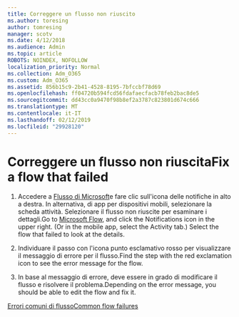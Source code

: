```yaml
---
title: Correggere un flusso non riuscito
ms.author: toresing
author: tomresing
manager: scotv
ms.date: 4/12/2018
ms.audience: Admin
ms.topic: article
ROBOTS: NOINDEX, NOFOLLOW
localization_priority: Normal
ms.collection: Adm_O365
ms.custom: Adm_O365
ms.assetid: 856b15c9-2b41-4528-8195-7bfccbf78d69
ms.openlocfilehash: ff04720b594fcd56fdafaecfacb78feb2bac8de5
ms.sourcegitcommit: dd43cc0a9470f98b8ef2a3787c823801d674c666
ms.translationtype: MT
ms.contentlocale: it-IT
ms.lasthandoff: 02/12/2019
ms.locfileid: "29928120"
---
```

# <a name="fix-a-flow-that-failed"></a><span data-ttu-id="2abad-102">Correggere un flusso non riuscita</span><span class="sxs-lookup"><span data-stu-id="2abad-102">Fix a flow that failed</span></span>

1. <span data-ttu-id="2abad-p101">Accedere a [Flusso di Microsoft](https://flow.microsoft.com/)e fare clic sull'icona delle notifiche in alto a destra. In alternativa, di app per dispositivi mobili, selezionare la scheda attività. Selezionare il flusso non riuscite per esaminare i dettagli.</span><span class="sxs-lookup"><span data-stu-id="2abad-p101">Go to [Microsoft Flow](https://flow.microsoft.com/), and click the Notifications icon in the upper right. (Or in the mobile app, select the Activity tab.) Select the flow that failed to look at the details.</span></span>
    
2. <span data-ttu-id="2abad-105">Individuare il passo con l'icona punto esclamativo rosso per visualizzare il messaggio di errore per il flusso.</span><span class="sxs-lookup"><span data-stu-id="2abad-105">Find the step with the red exclamation icon to see the error message for the flow.</span></span>
    
3. <span data-ttu-id="2abad-106">In base al messaggio di errore, deve essere in grado di modificare il flusso e risolvere il problema.</span><span class="sxs-lookup"><span data-stu-id="2abad-106">Depending on the error message, you should be able to edit the flow and fix it.</span></span> 
    
[<span data-ttu-id="2abad-107">Errori comuni di flusso</span><span class="sxs-lookup"><span data-stu-id="2abad-107">Common flow failures</span></span>](https://go.microsoft.com/fwlink/?linkid=872110)
  

